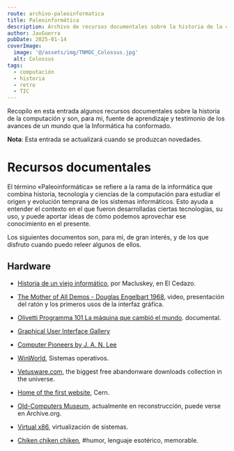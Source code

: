 ```yaml
---
route: archivo-paleoinformatica
title: Paleoinformática
description: Archivo de recursos documentales sobre la historia de la computación
author: JavGuerra
pubDate: 2025-01-14
coverImage:
  image: '@/assets/img/TNMOC_Colossus.jpg'
  alt: Colossus
tags: 
  - computación
  - historia
  - retro
  - TIC
---
```


Recopilo en esta entrada algunos recursos documentales sobre la historia de la computación y son, para mi, fuente de aprendizaje y testimonio de los avances de un mundo que la Informática ha conformado.

<span class="note">**Nota**: Esta entrada se actualizará cuando se produzcan novedades.</span>

# Recursos documentales

El término «Paleoinformática» se refiere a la rama de la informática que combina historia, tecnología y ciencias de la computación para estudiar el origen y evolución temprana de los sistemas informáticos. Esto ayuda a entender el contexto en el que fueron desarrolladas ciertas tecnologías, su uso, y puede aportar ideas de cómo podemos aprovechar ese conocimiento en el presente.

Los siguientes documentos son, para mi, de gran interés, y de los que disfruto cuando puedo releer algunos de ellos.

## Hardware

- [Historia de un viejo informático](https://eltamiz.com/elcedazo/series/historia-de-un-viejo-informatico/), por Macluskey, en El Cedazo.

- [The Mother of All Demos - Douglas Engelbart 1968](https://www.youtube.com/playlist?list=PLCGFadV4FqU193yw84Q_5u35aCl25f6ru), video, presentación del ratón y los primeros usos de la interfaz gráfica.

- [Olivetti Programma 101 La máquina que cambió el mundo](https://youtu.be/gm_XuJS7tZY?si=p2ZC-tkwG5LlDngx). documental.

- [Graphical User Interface Gallery](https://guidebookgallery.org/screenshots)

- [Computer Pioneers by J. A. N. Lee](https://history.computer.org/pioneers/index.html)

- [WinWorld](https://winworldpc.com/library/operating-systems), Sistemas operativos.

- [Vetusware.com](https://vetusware.com/), the biggest free abandonware downloads collection in the universe.

- [Home of the first website](https://info.cern.ch/), Cern.

- [Old-Computers Museum](https://www.old-computers.com/), actualmente en reconstrucción, puede verse en Archive.org.

- [Virtual x86](https://copy.sh/v86/), virtualización de sistemas.

- [Chiken chiken chiken](https://youtu.be/yL_-1d9OSdk?si=NhS9jltk8CwSH1Ln), #humor, lenguaje esotérico, memorable.